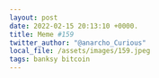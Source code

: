 ```yaml
---
layout: post
date: 2022-02-15 20:13:10 +0000.
title: Meme #159
twitter_author: "@anarcho_Curious"
local_file: /assets/images/159.jpeg
tags: banksy bitcoin
---
```

